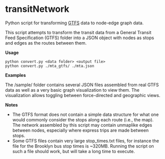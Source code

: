 transitNetwork
==============

Python script for transforming [GTFS](https://developers.google.com/transit/gtfs/reference) data to node-edge graph data.

This script attempts to transform the transit data from a General Transit Feed Specification (GTFS) folder into a JSON object with nodes as stops and edges as the routes between them.

**Usage**
```
python convert.py <data folder> <output file>
python convert.py ./mta_gtfs/ ./mta.json
```

**Examples**

The /sample/ folder contains several JSON files assembled from real GTFS data as well as a very basic graph visualization to view them. The visualization allows toggling between force-directed and geographic views.

**Notes**
- The GTFS format does not contain a simple data structure for what one would commonly consider the stops along each route (i.e., the map). The network assembled by this script may contain unmaplike edges between nodes, especially where express trips are made between stops.
- Some GTFS files contain very large stop_times.txt files, for instance the file for the Brooklyn bus stop times is ~320MB. Running the script on such a file should work, but will take a long time to execute.
